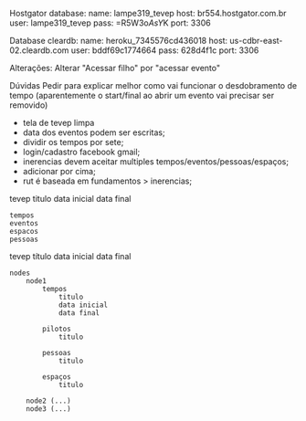 Hostgator database:
name: lampe319_tevep
host: br554.hostgator.com.br
user: lampe319_tevep
pass: =R5W3o$AsY$K
port: 3306

Database cleardb:
name: heroku_7345576cd436018
host: us-cdbr-east-02.cleardb.com
user: bddf69c1774664
pass: 628d4f1c
port: 3306


Alterações:
Alterar "Acessar filho" por "acessar evento"


Dúvidas
Pedir para explicar melhor como vai funcionar o desdobramento de tempo (aparentemente o start/final ao abrir um evento vai precisar ser removido)



- tela de tevep limpa
- data dos eventos podem ser escritas;
- dividir os tempos por sete;
- login/cadastro facebook gmail;
- inerencias devem aceitar multiples tempos/eventos/pessoas/espaços;
- adicionar por cima;
- rut é baseada em fundamentos > inerencias;



tevep
    titulo
    data inicial
    data final

    tempos
    eventos
    espacos
    pessoas




tevep
    título
    data inicial
    data final

    nodes
        node1
            tempos
                titulo
                data inicial
                data final

            pilotos
                titulo

            pessoas
                titulo

            espaços
                titulo

        node2 (...)
        node3 (...)